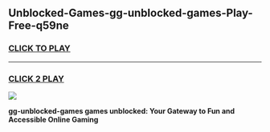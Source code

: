 
## Unblocked-Games-gg-unblocked-games-Play-Free-q59ne
<h3>
<a href="https://premium76.site?title=gg-unblocked-games&ref=23A">CLICK TO PLAY</a></h3>
<hr>

<h3>
<a href="https://premium76.site?title=gg-unblocked-games&ref=23A">CLICK 2 PLAY</a>
  
</h3>

<a href="https://premium76.site?title=gg-unblocked-games&ref=23A"><img src="https://clearcache.store/games.png"></a>


**gg-unblocked-games games unblocked: Your Gateway to Fun and Accessible Online Gaming**
